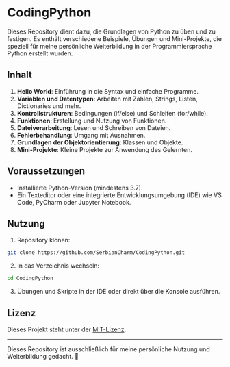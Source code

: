 # CodingPython

Dieses Repository dient dazu, die Grundlagen von Python zu üben und zu festigen. Es enthält verschiedene Beispiele, Übungen und Mini-Projekte, die speziell für meine persönliche Weiterbildung in der Programmiersprache Python erstellt wurden.

## Inhalt

1. **Hello World**: Einführung in die Syntax und einfache Programme.
2. **Variablen und Datentypen**: Arbeiten mit Zahlen, Strings, Listen, Dictionaries und mehr.
3. **Kontrollstrukturen**: Bedingungen (if/else) und Schleifen (for/while).
4. **Funktionen**: Erstellung und Nutzung von Funktionen.
5. **Dateiverarbeitung**: Lesen und Schreiben von Dateien.
6. **Fehlerbehandlung**: Umgang mit Ausnahmen.
7. **Grundlagen der Objektorientierung**: Klassen und Objekte.
8. **Mini-Projekte**: Kleine Projekte zur Anwendung des Gelernten.

## Voraussetzungen

- Installierte Python-Version (mindestens 3.7).
- Ein Texteditor oder eine integrierte Entwicklungsumgebung (IDE) wie VS Code, PyCharm oder Jupyter Notebook.

## Nutzung

1. Repository klonen:

```bash
git clone https://github.com/SerbianCharm/CodingPython.git
```

2. In das Verzeichnis wechseln:

```bash
cd CodingPython
```

3. Übungen und Skripte in der IDE oder direkt über die Konsole ausführen.

## Lizenz

Dieses Projekt steht unter der [MIT-Lizenz](LICENSE).

---

Dieses Repository ist ausschließlich für meine persönliche Nutzung und Weiterbildung gedacht. 🚀
